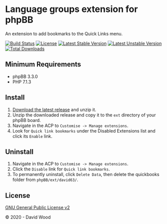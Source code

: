 # Language groups extension for phpBB

An extension to add bookmarks to the Quick Links menu.

[![Build Status](https://travis-ci.com/david63/quickbooks.svg?branch=master)](https://travis-ci.com/david63/quickbooks)
[![License](https://poser.pugx.org/david63/quickbooks/license)](https://packagist.org/packages/david63/quickbooks)
[![Latest Stable Version](https://poser.pugx.org/david63/quickbooks/v/stable)](https://packagist.org/packages/david63/quickbooks)
[![Latest Unstable Version](https://poser.pugx.org/david63/quickbooks/v/unstable)](https://packagist.org/packages/david63/quickbooks)
[![Total Downloads](https://poser.pugx.org/david63/quickbooks/downloads)](https://packagist.org/packages/david63/quickbooks)

## Minimum Requirements
  * phpBB 3.3.0
  * PHP 7.1.3

## Install
 1. [Download the latest release](https://github.com/david63/quickbooks/archive/3.3.zip) and unzip it.
 2. Unzip the downloaded release and copy it to the `ext` directory of your phpBB board.
 3. Navigate in the ACP to `Customise -> Manage extensions`.
 4. Look for `Quick link bookmarks` under the Disabled Extensions list and click its `Enable` link.

## Uninstall
 1. Navigate in the ACP to `Customise -> Manage extensions`.
 2. Click the `Disable` link for `Quick link bookmarks`.
 3. To permanently uninstall, click `Delete Data`, then delete the quickbooks folder from `phpBB/ext/david63/`.

## License
[GNU General Public License v2](http://opensource.org/licenses/GPL-2.0)

© 2020 - David Wood